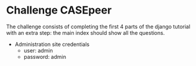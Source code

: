 # Challenge CASEpeer
The challenge consists of completing the first 4 parts of the django tutorial with an extra step: the main index should show all the questions.

- Administration site credentials
  * user: admin
  * password: admin
  
